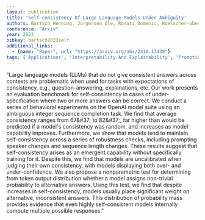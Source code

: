 ```yaml
---
layout: publication
title: 'Self-consistency Of Large Language Models Under Ambiguity'
authors: Bartsch Henning, Jorgensen Ole, Rosati Domenic, Hoelscher-obermaier Jason, Pfau Jacob
conference: "Arxiv"
year: 2023
bibkey: bartsch2023self
additional_links:
  - {name: "Paper", url: "https://arxiv.org/abs/2310.13439"}
tags: ['Applications', 'Interpretability And Explainability', 'Prompting', 'RAG', 'Security', 'Training Techniques']
---
```

"Large language models (LLMs) that do not give consistent answers across contexts are problematic when used for tasks with expectations of consistency, e.g., question-answering, explanations, etc. Our work presents an evaluation benchmark for self-consistency in cases of under-specification where two or more answers can be correct. We conduct a series of behavioral experiments on the OpenAI model suite using an ambiguous integer sequence completion task. We find that average consistency ranges from 67\&#37; to 82\&#37;, far higher than would be predicted if a model's consistency was random, and increases as model capability improves. Furthermore, we show that models tend to maintain self-consistency across a series of robustness checks, including prompting speaker changes and sequence length changes. These results suggest that self-consistency arises as an emergent capability without specifically training for it. Despite this, we find that models are uncalibrated when judging their own consistency, with models displaying both over- and under-confidence. We also propose a nonparametric test for determining from token output distribution whether a model assigns non-trivial probability to alternative answers. Using this test, we find that despite increases in self-consistency, models usually place significant weight on alternative, inconsistent answers. This distribution of probability mass provides evidence that even highly self-consistent models internally compute multiple possible responses."
